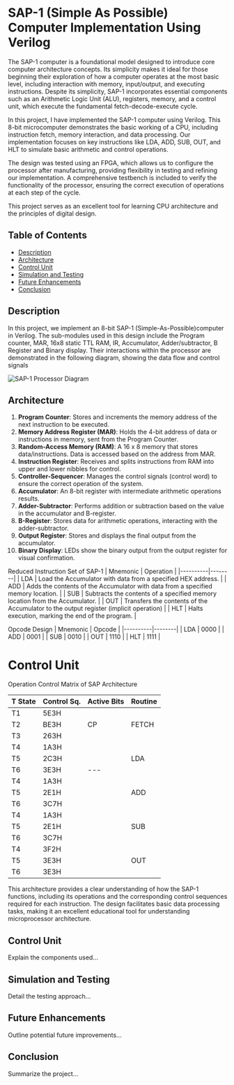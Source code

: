 # SAP-1 (Simple As Possible) Computer Implementation Using Verilog

The SAP-1 computer is a foundational model designed to introduce core computer architecture concepts. Its simplicity makes it ideal for those beginning their exploration of how a computer operates at the most basic level, including interaction with memory, input/output, and executing instructions. Despite its simplicity, SAP-1 incorporates essential components such as an Arithmetic Logic Unit (ALU), registers, memory, and a control unit, which execute the fundamental fetch-decode-execute cycle.

In this project, I have implemented the SAP-1 computer using Verilog. This 8-bit microcomputer demonstrates the basic working of a CPU, including instruction fetch, memory interaction, and data processing. Our implementation focuses on key instructions like LDA, ADD, SUB, OUT, and HLT to simulate basic arithmetic and control operations.

The design was tested using an FPGA, which allows us to configure the processor after manufacturing, providing flexibility in testing and refining our implementation. A comprehensive testbench is included to verify the functionality of the processor, ensuring the correct execution of operations at each step of the cycle.

This project serves as an excellent tool for learning CPU architecture and the principles of digital design.

## Table of Contents
- [Description](#project-overview)
- [Architecture](#key-features)
- [Control Unit](#control_unit)
- [Simulation and Testing](#simulation-and-testing)
- [Future Enhancements](#future-enhancements)
- [Conclusion](#conclusion)


## Description
In this project, we implement an 8-bit SAP-1 (Simple-As-Possible)computer in Verilog. The sub-modules used in this design include the Program counter, MAR, 16x8 static TTL RAM, IR, Accumulator, Adder/subtractor, B Register and Binary display. Their interactions within the processor are demonstrated in the following diagram, showing the data flow and control signals

![SAP-1 Processor Diagram](https://karenok.github.io/SAP-1-Computer/images/sap-1-architecture.png)

## Architecture
1. **Program Counter**: Stores and increments the memory address of the next instruction to be executed.
2. **Memory Address Register (MAR)**: Holds the 4-bit address of data or instructions in memory, sent from the Program Counter.
3. **Random-Access Memory (RAM)**: A 16 x 8 memory that stores data/instructions. Data is accessed based on the address from MAR.
4. **Instruction Register**: Receives and splits instructions from RAM into upper and lower nibbles for control.
5. **Controller-Sequencer**: Manages the control signals (control word) to ensure the correct operation of the system.
6. **Accumulator**: An 8-bit register with intermediate arithmetic operations results.
7. **Adder-Subtractor**: Performs addition or subtraction based on the value in the accumulator and B-register.
8. **B-Register**: Stores data for arithmetic operations, interacting with the adder-subtractor.
9. **Output Register**: Stores and displays the final output from the accumulator.
10. **Binary Display**: LEDs show the binary output from the output register for visual confirmation.


Reduced Instruction Set of SAP-1
| Mnemonic | Operation |
|----------|--------|
| LDA      | Load the Accumulator with data from a specified HEX address.   |
| ADD      | Adds the contents of the Accumulator with data from a specified memory location.  |
| SUB      | Subtracts the contents of a specified memory location from the Accumulator.   |
| OUT      | Transfers the contents of the Accumulator to the output register (implicit operation)   |
| HLT      | Halts execution, marking the end of the program.   |

Opcode Design
| Mnemonic | Opcode |
|----------|--------|
| LDA      | 0000   |
| ADD      | 0001   |
| SUB      | 0010   |
| OUT      | 1110   |
| HLT      | 1111   |


# Control Unit 
Operation Control Matrix of SAP Architecture

| T State | Control Sq. | Active Bits | Routine      |
|---------|-------------|-------------|--------------|
| T1      | 5E3H        |             |              |
| T2      | BE3H        | CP          |  FETCH       |
| T3      | 263H        |             |              |
| T4      | 1A3H        |             |              |
| T5      | 2C3H        |             | LDA          |
| T6      | 3E3H        | ---         |              |
| T4      | 1A3H        |             |              |
| T5      | 2E1H        |             | ADD          |
| T6      | 3C7H        |             |              |
| T4      | 1A3H        |             |              |
| T5      | 2E1H        |             | SUB          |
| T6      | 3C7H        |             |              |
| T4      | 3F2H        |             |              |
| T5      | 3E3H        |             | OUT          |
| T6      | 3E3H        |             |              |



This architecture provides a clear understanding of how the SAP-1 functions, including its operations and the corresponding control sequences required for each instruction. The design facilitates basic data processing tasks, making it an excellent educational tool for understanding microprocessor architecture.

## Control Unit
Explain the components used...

## Simulation and Testing
Detail the testing approach...

## Future Enhancements
Outline potential future improvements...

## Conclusion
Summarize the project...
